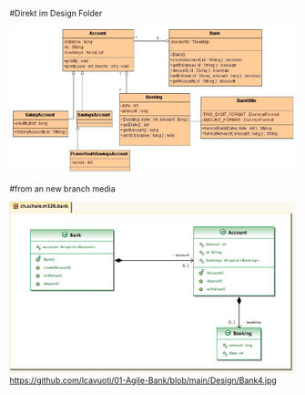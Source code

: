 
#Direkt im Design Folder



![Alt-Text](https://github.com/lcavuoti/01-Agile-Bank/blob/main/Design/Bank4.jpg)

#from an new branch media

![Alt-Text](https://github.com/lcavuoti/01-Agile-Bank/blob/media/bank_1_klassendiagramm.png)
https://github.com/lcavuoti/01-Agile-Bank/blob/main/Design/Bank4.jpg
